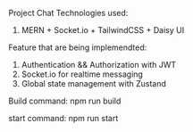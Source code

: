 Project Chat
Technologies used: 
1. MERN + Socket.io + TailwindCSS + Daisy UI

Feature that are being implemendted:
1. Authentication && Authorization with JWT
2. Socket.io for realtime messaging
3. Global state management with Zustand

Build command:
npm run build

start command:
npm run start

